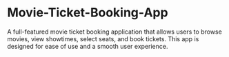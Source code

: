 # Movie-Ticket-Booking-App
A full-featured movie ticket booking application that allows users to browse movies, view showtimes, select seats, and book tickets. This app is designed for ease of use and a smooth user experience.

